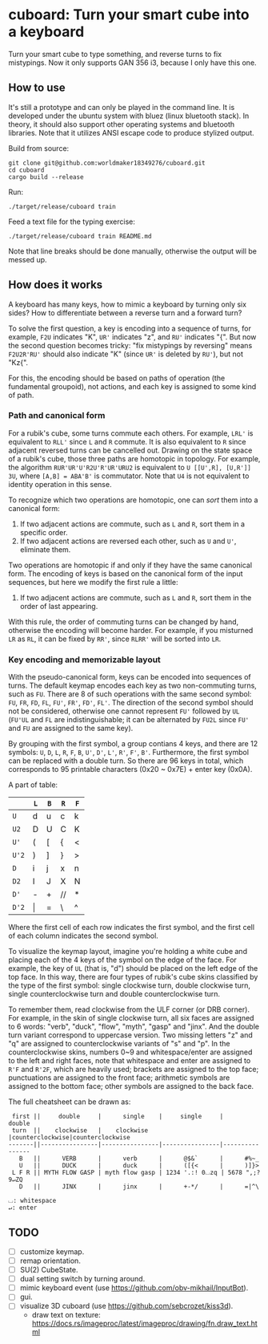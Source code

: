 # cuboard: Turn your smart cube into a keyboard

Turn your smart cube to type something, and reverse turns to fix mistypings. Now it only
supports GAN 356 i3, because I only have this one.

## How to use
It's still a prototype and can only be played in the command line. It is developed under
the ubuntu system with bluez (linux bluetooth stack). In theory, it should also support
other operating systems and bluetooth libraries. Note that it utilizes ANSI escape code to
produce stylized output.

Build from source:

```
git clone git@github.com:worldmaker18349276/cuboard.git
cd cuboard
cargo build --release
```

Run:

```
./target/release/cuboard train
```

Feed a text file for the typing exercise:

```
./target/release/cuboard train README.md
```

Note that line breaks should be done manually, otherwise the output will be messed up.

## How does it works
A keyboard has many keys, how to mimic a keyboard by turning only six sides? How to
differentiate between a reverse turn and a forward turn?

To solve the first question, a key is encoding into a sequence of turns, for example,
`F2U` indicates "K", `UR'` indicates "z", and `RU'` indicates "{". But now the second
question becomes tricky: "fix mistypings by reversing" means `F2U2R'RU'` should also
indicate "K" (since `UR'` is deleted by `RU'`), but not "Kz{". 

For this, the encoding should be based on paths of operation (the fundamental groupoid),
not actions, and each key is assigned to some kind of path.

### Path and canonical form
For a rubik's cube, some turns commute each others. For example, `LRL'` is equivalent to
`RLL'` since `L` and `R` commute. It is also equivalent to `R` since adjacent reversed
turns can be cancelled out. Drawing on the state space of a rubik's cube, those three
paths are homotopic in topology. For example, the algorithm `RUR'UR'U'R2U'R'UR'URU2` is
equivalent to `U [[U',R], [U,R']] 3U`, where `[A,B] = ABA'B'` is commutator. Note that
`U4` is not equivalent to identity operation in this sense.

To recognize which two operations are homotopic, one can _sort_ them into a canonical
form:

1. If two adjacent actions are commute, such as `L` and `R`, sort them in a specific
   order.
2. If two adjacent actions are reversed each other, such as `U` and `U'`, eliminate them.

Two operations are homotopic if and only if they have the same canonical form. The
encoding of keys is based on the canonical form of the input sequences, but here we modify
the first rule a little:

1. If two adjacent actions are commute, such as `L` and `R`, sort them in the order of
   last appearing.

With this rule, the order of commuting turns can be changed by hand, otherwise the
encoding will become harder. For example, if you misturned `LR` as `RL`, it can be fixed
by `RR'`, since `RLRR'` will be sorted into `LR`.

### Key encoding and memorizable layout
With the pseudo-canonical form, keys can be encoded into sequences of turns. The default
keymap encodes each key as two non-commuting turns, such as `FU`. There are 8 of such
operations with the same second symbol: `FU`, `FR`, `FD`, `FL`, `FU'`, `FR'`, `FD'`,
`FL'`. The direction of the second symbol should not be considered, otherwise one cannot
represent `FU'` followed by `UL` (`FU'UL` and `FL` are indistinguishable; it can be
alternated by `FU2L` since `FU'` and `FU` are assigned to the same key).

By grouping with the first symbol, a group contians 4 keys, and there are 12 symbols:
`U`, `D`, `L`, `R`, `F`, `B`, `U'`, `D'`, `L'`, `R'`, `F'`, `B'`. Furthermore, the first
symbol can be replaced with a double turn. So there are 96 keys in total, which
corresponds to 95 printable characters (0x20 ~ 0x7E) + enter key (0x0A).

A part of table:

|       | `L` | `B` | `R` | `F` |
| ----- | --- | --- | --- | --- |
| `U`   | d   | u   | c   | k   |
| `U2`  | D   | U   | C   | K   |
| `U'`  | (   | \[  | {   | <   |
| `U'2` | )   | ]   | }   | >   |
| `D`   | i   | j   | x   | n   |
| `D2`  | I   | J   | X   | N   |
| `D'`  | -   | +   | //  | *   |
| `D'2` | \|  | =   | \\  | ^   |

Where the first cell of each row indicates the first symbol, and the first cell of each
column indicates the second symbol.

To visualize the keymap layout, imagine you're holding a white cube and placing each of
the 4 keys of the symbol on the edge of the face. For example, the key of `UL` (that is,
"d") should be placed on the left edge of the top face. In this way, there are four types
of rubik's cube skins classified by the type of the first symbol: single clockwise turn,
double clockwise turn, single counterclockwise turn and double counterclockwise turn.

To remember them, read clockwise from the ULF corner (or DRB corner). For example, in the
skin of single clockwise turn, all six faces are assigned to 6 words: "verb", "duck",
"flow", "myth", "gasp" and "jinx". And the double turn variant correspond to uppercase
version. Two missing letters "z" and "q" are assigned to counterclockwise variants of "s"
and "p". In the counterclockwise skins, numbers 0~9 and whitespace/enter are assigned to
the left and right faces, note that whitespace and enter are assigned to `R'F` and `R'2F`,
which are heavily used; brackets are assigned to the top face; punctuations are assigned
to the front face; arithmetic symbols are assigned to the bottom face; other symbols are
assigned to the back face.

The full cheatsheet can be drawn as:

```
 first ||     double     |      single    |     single     |     double
 turn  ||    clockwise   |    clockwise   |counterclockwise|counterclockwise
-------||----------------|----------------|----------------|----------------
   B   ||      VERB      |      verb      |      @$&`      |      #%~_
   U   ||      DUCK      |      duck      |      ([{<      |      )]}>
 L F R || MYTH FLOW GASP | myth flow gasp | 1234 '.:! 0⌴zq | 5678 ",;? 9↵ZQ
   D   ||      JINX      |      jinx      |      +-*/      |      =|^\

⌴: whitespace
↵: enter
```

## TODO
- [ ] customize keymap.
- [ ] remap orientation.
- [ ] SU(2) CubeState.
- [ ] dual setting switch by turning around.
- [ ] mimic keyboard event (use https://github.com/obv-mikhail/InputBot).
- [ ] gui.
- [ ] visualize 3D cuboard (use https://github.com/sebcrozet/kiss3d).
   - draw text on texture: https://docs.rs/imageproc/latest/imageproc/drawing/fn.draw_text.html
